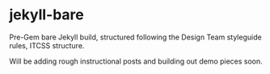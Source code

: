 # jekyll-bare
Pre-Gem bare Jekyll build, structured following the Design Team styleguide rules, ITCSS structure.

Will be adding rough instructional posts and building out demo pieces soon.

